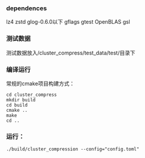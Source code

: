 ### dependences
lz4 zstd glog-0.6.0以下 gflags gtest OpenBLAS gsl

### 测试数据
测试数据放入/cluster_compress/test_data/test/目录下

### 编译运行 
常规的cmake项目构建方式：
```
cd cluster_compress
mkdir build
cd build
cmake ..
make
cd ..
```

### 运行：
```
./build/cluster_compression --config="config.toml"
```